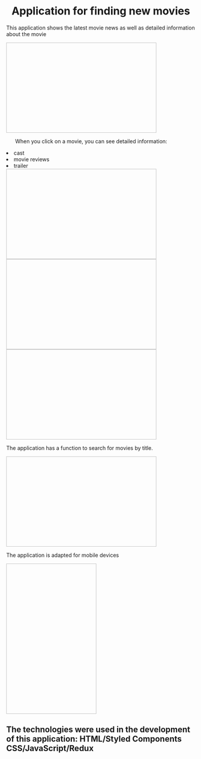 <h1 align="center">Application for finding new movies</h1>

<p align="left">This application shows the latest movie news as well as detailed information about the movie</p>
<img scr="./readme/home.png" width=400 height=240>
<p></p>
<ul align="left" display="flex">When you click on a movie, you can see detailed information:</ul>
<li>cast</li>
<li>movie reviews</li>
<li>trailer</li>
<img scr="./readme/cast.png" width=400 height=240>
<img scr="./readme/rewiev.png" width=400 height=240>
<img scr="./readme/trailer.png" width=400 height=240>
<p></p>
<p align="left">The application has a function to search for movies by title.</p>
<img scr="./readme/search.png" width=400 height=240>
<p></p>
<p align="left">The application is adapted for mobile devices</p>
<img scr="./readme/adaptiv.png" width=240 height=400>

<h2 align="left">The technologies were used in the development of this application: HTML/Styled Components CSS/JavaScript/Redux</h2>